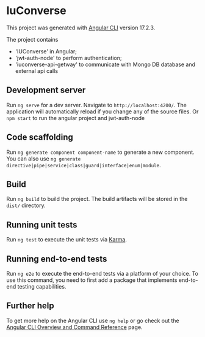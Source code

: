 # IuConverse

This project was generated with [Angular CLI](https://github.com/angular/angular-cli) version 17.2.3.

The project contains
- 'IUConverse' in Angular;
- 'jwt-auth-node' to perform authentication;
- 'iuconverse-api-getway' to communicate with Mongo DB database and external api calls

## Development server

Run `ng serve` for a dev server. Navigate to `http://localhost:4200/`. The application will automatically reload if you change any of the source files.
Or `npm start` to run the angular project and jwt-auth-node

## Code scaffolding

Run `ng generate component component-name` to generate a new component. You can also use `ng generate directive|pipe|service|class|guard|interface|enum|module`.

## Build

Run `ng build` to build the project. The build artifacts will be stored in the `dist/` directory.

## Running unit tests

Run `ng test` to execute the unit tests via [Karma](https://karma-runner.github.io).

## Running end-to-end tests

Run `ng e2e` to execute the end-to-end tests via a platform of your choice. To use this command, you need to first add a package that implements end-to-end testing capabilities.

## Further help

To get more help on the Angular CLI use `ng help` or go check out the [Angular CLI Overview and Command Reference](https://angular.io/cli) page.
